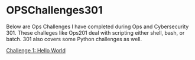 # OPSChallenges301

Below are Ops Challenges I have completed during Ops and Cybersecurity 301. These challeges like Ops201 deal with scripting either shell, bash, or batch. 301 also covers some Python challenges as well. 

[Challenge 1: Hello World](https://github.com/rcaoagdan/OPSChallenges301/tree/main/Challenge01)
